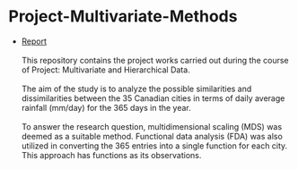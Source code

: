 # Project-Multivariate-Methods
- [Report](https://github.com/aaryankaushik/Project-Multivariate-Methods/blob/e1d4043b85e2b4cbf9a2ed538002377793b79459/Multivariate_Report_Final_Group2.pdf) <br><br>
This repository contains the project works carried out during the course of Project: Multivariate and Hierarchical Data.<br><br>
The aim of the study is to analyze the possible similarities and dissimilarities between the 35 Canadian cities in terms of daily average rainfall (mm/day) for the 365 days in the year.<br><br>
To answer the research question, multidimensional scaling (MDS) was deemed as a suitable method. Functional data analysis (FDA) was also utilized in converting the 365 entries into a single function for each city. This approach has functions as its observations.
